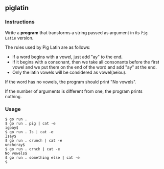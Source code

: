 ## piglatin

### Instructions

Write a **program** that transforms a string passed as argument in its `Pig Latin` version.

The rules used by Pig Latin are as follows:

- If a word begins with a vowel, just add "ay" to the end.
- If it begins with a consonant, then we take all consonants before the first vowel and we put them on the end of the word and add "ay" at the end.
- Only the latin vowels will be considered as vowel(aeiou).

If the word has no vowels, the program should print "No vowels".

If the number of arguments is different from one, the program prints nothing.

### Usage

```console
$ go run .
$ go run . pig | cat -e
igpay$
$ go run . Is | cat -e
Isay$
$ go run . crunch | cat -e
unchcray$
$ go run . crnch | cat -e
No vowels$
$ go run . something else | cat -e
$
```